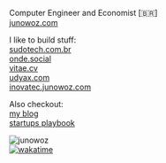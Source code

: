Computer Engineer and Economist [🇧🇷]
<br/>
<a alt="Website" target="_blank" href="https://junowoz.com">junowoz.com</a>

I like to build stuff:
<br/>
<a alt="Project" target="_blank" href="https://sudotech.com.br">sudotech.com.br</a>  
<a alt="Project" target="_blank" href="https://onde.social">onde.social</a>   
<a alt="Project" target="_blank" href="https://vitae.cv">vitae.cv</a>  
<a alt="Project" target="_blank" href="https://udyax.com">udyax.com</a>  
<a alt="Project" target="_blank" href="https://inovatec.junowoz.com">inovatec.junowoz.com</a>  

Also checkout:
<br/>
<a alt="Project" target="_blank" href="https://junowoz.com/blog">my blog</a><br/>
<a alt="Project" target="_blank" href="https://playbook.junowoz.com">startups playbook</a>

![junowoz](https://komarev.com/ghpvc/?username=junowoz&style=flat)
<br/>
[![wakatime](https://wakatime.com/badge/user/4d9cf0c8-744a-4434-8913-a0e2dfa798c2.svg)](https://wakatime.com/@4d9cf0c8-744a-4434-8913-a0e2dfa798c2)
